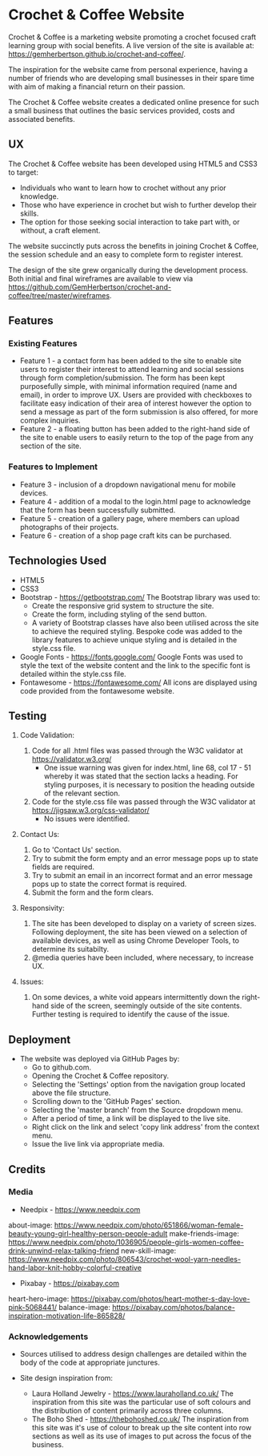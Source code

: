 # Crochet & Coffee Website

Crochet & Coffee is a marketing website promoting a crochet focused craft learning group with social benefits.  A live version of the site is available at: https://gemherbertson.github.io/crochet-and-coffee/.  

The inspiration for the website came from personal experience, having a number of friends who are developing small businesses in their spare time with aim of making a financial return on their passion.  

The Crochet & Coffee website creates a dedicated online presence for such a small business that outlines the basic services provided, costs and associated benefits.  

## UX

The Crochet & Coffee website has been developed using HTML5 and CSS3 to target:
* Individuals who want to learn how to crochet without any prior knowledge.
* Those who have experience in crochet but wish to further develop their skills.
* The option for those seeking social interaction to take part with, or without, a craft element.

The website succinctly puts across the benefits in joining Crochet & Coffee, the session schedule and an easy to complete form to register interest.

The design of the site grew organically during the development process. Both initial and final wireframes are available to view via https://github.com/GemHerbertson/crochet-and-coffee/tree/master/wireframes.

## Features

### Existing Features

* Feature 1 - a contact form has been added to the site to enable site users to register their interest to attend learning and social sessions through form completion/submission.  The form has been kept purposefully simple, with minimal information required (name and email), in order to improve UX.  Users are provided with checkboxes to facilitate easy indication of their area of interest however the option to send a message as part of the form submission is also offered, for more complex inquiries.
* Feature 2 - a floating button has been added to the right-hand side of the site to enable users to easily return to the top of the page from any section of the site.  

### Features to Implement

* Feature 3 - inclusion of a dropdown navigational menu for mobile devices.
* Feature 4 - addition of a modal to the login.html page to acknowledge that the form has been successfully submitted.
* Feature 5 - creation of a gallery page, where members can upload photographs of their projects. 
* Feature 6 - creation of a shop page craft kits can be purchased.

## Technologies Used

* HTML5
* CSS3 
* Bootstrap - https://getbootstrap.com/
    The Bootstrap library was used to:
    * Create the responsive grid system to structure the site.
    * Create the form, including styling of the send button.  
    * A variety of Bootstrap classes have also been utilised across the site to achieve the required styling.
    Bespoke code was added to the library features to achieve unique styling and is detailed in the style.css file.
* Google Fonts - https://fonts.google.com/
    Google Fonts was used to style the text of the website content and the link to the specific font is detailed within the style.css file.
* Fontawesome - https://fontawesome.com/
    All icons are displayed using code provided from the fontawesome website. 

## Testing

1. Code Validation:
    1. Code for all .html files was passed through the W3C validator at https://validator.w3.org/
        * One issue warning was given for index.html, line 68, col 17 - 51 whereby it was stated that the section lacks a heading.  For styling purposes, it is necessary to position the heading outside of the relevant section. 
    2. Code for the style.css file was passed through the W3C validator at https://jigsaw.w3.org/css-validator/
        * No issues were identified. 

2. Contact Us:
    1. Go to 'Contact Us' section.
    2. Try to submit the form empty and an error message pops up to state fields are required.
    3. Try to submit an email in an incorrect format and an error message pops up to state the correct format is required.
    4. Submit the form and the form clears. 

3. Responsivity:
    1. The site has been developed to display on a variety of screen sizes.  Following deployment, the site has been viewed on a selection of available devices, as well as using Chrome Developer Tools, to determine its suitabilty.  
    2. @media queries have been included, where necessary, to increase UX. 

4. Issues:
    1. On some devices, a white void appears intermittently down the right-hand side of the screen, seemingly outside of the site contents.  Further testing is required to identify the cause of the issue.

## Deployment

* The website was deployed via GitHub Pages by:
    * Go to github.com.
    * Opening the Crochet & Coffee repository.
    * Selecting the 'Settings' option from the navigation group located above the file structure.
    * Scrolling down to the 'GitHub Pages' section.
    * Selecting the 'master branch' from the Source dropdown menu. 
    * After a period of time, a link will be displayed to the live site.
    * Right click on the link and select 'copy link address' from the context menu.
    * Issue the live link via appropriate media.

## Credits

### Media

* Needpix - https://www.needpix.com

about-image: https://www.needpix.com/photo/651866/woman-female-beauty-young-girl-healthy-person-people-adult
make-friends-image: https://www.needpix.com/photo/1036905/people-girls-women-coffee-drink-unwind-relax-talking-friend
new-skill-image: https://www.needpix.com/photo/806543/crochet-wool-yarn-needles-hand-labor-knit-hobby-colorful-creative

* Pixabay - https://pixabay.com

heart-hero-image: https://pixabay.com/photos/heart-mother-s-day-love-pink-5068441/
balance-image: https://pixabay.com/photos/balance-inspiration-motivation-life-865828/ 

### Acknowledgements

* Sources utilised to address design challenges are detailed within the body of the code at appropriate junctures.

* Site design inspiration from:
    * Laura Holland Jewelry - https://www.lauraholland.co.uk/
        The inspiration from this site was the particular use of soft colours and the distribution of content primarily across three columns. 
    * The Boho Shed - https://thebohoshed.co.uk/ 
        The inspiration from this site was it's use of colour to break up the site content into row sections as well as its use of images to put across the focus of the business. 